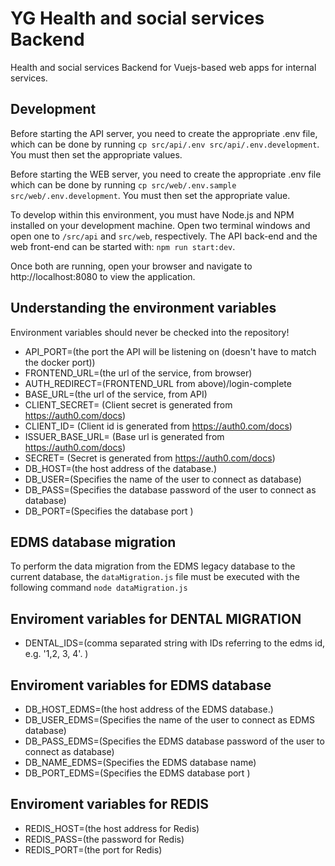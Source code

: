 
# YG Health and social services Backend
Health and social services Backend for Vuejs-based web apps for internal services.  

## Development
Before starting the API server, you need to create the appropriate .env file, which can be done by running `cp src/api/.env src/api/.env.development`. You must then set the appropriate values.

Before starting the WEB server, you need to create the appropriate .env file which can be done by running `cp src/web/.env.sample src/web/.env.development`. You must then set the appropriate value.

To develop within this environment, you must have Node.js and NPM installed on your development machine. Open two terminal windows and open one to `/src/api` and `src/web`, respectively. The API back-end and the web front-end can be started with: `npm run start:dev`.


Once both are running, open your browser and navigate to http://localhost:8080 to view the application.

## Understanding the environment variables

Environment variables should never be checked into the repository! 

- API_PORT=(the port the API will be listening on (doesn't have to match the docker port))
- FRONTEND_URL=(the url of the service, from browser)
- AUTH_REDIRECT=(FRONTEND_URL from above)/login-complete
- BASE_URL=(the url of the service, from API)
- CLIENT_SECRET= (Client secret is generated from https://auth0.com/docs)
- CLIENT_ID= (Client id is generated from https://auth0.com/docs)
- ISSUER_BASE_URL= (Base url is generated from https://auth0.com/docs)
- SECRET= (Secret is generated from https://auth0.com/docs)
- DB_HOST=(the host address of the database.)
- DB_USER=(Specifies the name of the user to connect as database)
- DB_PASS=(Specifies the database password of the user to connect as database)
- DB_PORT=(Specifies the database port )

## EDMS database migration
To perform the data migration from the EDMS legacy database to the current database, the `dataMigration.js` file must be executed with the following command
`node dataMigration.js`

## Enviroment variables for DENTAL MIGRATION
- DENTAL_IDS=(comma separated string with IDs referring to the edms id, e.g. '1,2, 3, 4'. )

## Enviroment variables for EDMS database
- DB_HOST_EDMS=(the host address of the EDMS database.)
- DB_USER_EDMS=(Specifies the name of the user to connect as EDMS database)
- DB_PASS_EDMS=(Specifies the EDMS database password of the user to connect as database)
- DB_NAME_EDMS=(Specifies the EDMS database name)
- DB_PORT_EDMS=(Specifies the EDMS database port )

## Enviroment variables for REDIS
- REDIS_HOST=(the host address for Redis)
- REDIS_PASS=(the password for Redis)
- REDIS_PORT=(the port for Redis)

